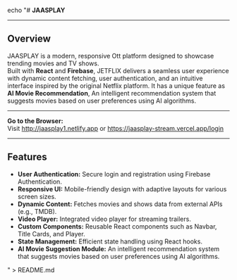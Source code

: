 echo "# **JAASPLAY**

---

## **Overview**

JAASPLAY is a modern, responsive Ott platform designed to showcase trending movies and TV shows.  
Built with **React** and **Firebase**, JETFLIX delivers a seamless user experience with dynamic content fetching, user authentication, and an intuitive interface inspired by the original Netflix platform.
It has a unique feature as **AI Movie Recommendation**,  An intelligent recommendation system that suggests movies based on user preferences using AI algorithms.

---

**Go to the Browser:**  
Visit http://jaasplay1.netlify.app or https://jaasplay-stream.vercel.app/login

---

## **Features**

- **User Authentication:** Secure login and registration using Firebase Authentication.  
- **Responsive UI:** Mobile-friendly design with adaptive layouts for various screen sizes.  
- **Dynamic Content:** Fetches movies and shows data from external APIs (e.g., TMDB).  
- **Video Player:** Integrated video player for streaming trailers.  
- **Custom Components:** Reusable React components such as Navbar, Title Cards, and Player.  
- **State Management:** Efficient state handling using React hooks.  
- **AI Movie Suggestion Module:** An intelligent recommendation system that suggests movies based on user preferences using AI algorithms.

" > README.md
